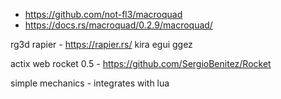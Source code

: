 - https://github.com/not-fl3/macroquad
- https://docs.rs/macroquad/0.2.9/macroquad/


rg3d
rapier - https://rapier.rs/
kira 
egui
ggez

actix web
rocket 0.5 - https://github.com/SergioBenitez/Rocket

simple mechanics - integrates with lua